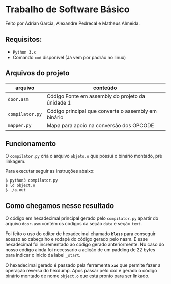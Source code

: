 # Trabalho de Software Básico

Feito por Adrian Garcia, Alexandre Pedrecal e Matheus Almeida.

## Requisitos:

-   `Python 3.x`
-   Comando `xxd` disponível (Já vem por padrão no linux)

## Arquivos do projeto

| arquivo         | conteúdo                                            |
| --------------- | --------------------------------------------------- |
| `door.asm`      | Código Fonte em assembly do projeto da únidade 1    |
| `compilator.py` | Código principal que converte o assembly em binário |
| `mapper.py`     | Mapa para apoio na conversão dos OPCODE             |

## Funcionamento

O `compilator.py` cria o arquivo `objeto.o` que possui o binário montado, pré linkagem.

Para executar seguir as instruções abaixo:

```sh
$ python3 compilator.py
$ ld object.o
$ ./a.out
```

## Como chegamos nesse resultado

O código em hexadecimal principal gerado pelo `compilator.py` apartir do arquivo `door.asm` contém os códigos da seção `data` e seção `text`.

Foi feito o uso do editor de hexadecimal chamado **`bless`** para conseguir acesso ao cabeçalho e rodapé do código gerado pelo nasm. E esse hexadecimal foi incrementado ao código gerado anteriormente. No caso do nosso código ainda foi necessario a adição de um padding de 22 bytes para indicar o inicio da label `_start`.

O hexadecimal gerado é passado pela ferramenta **`xxd`** que permite fazer a operação reversa do hexdump. Apos passar pelo xxd é gerado o código binário montado de nome `object.o` que está pronto para ser linkado.
